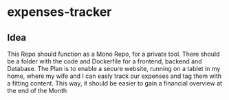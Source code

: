 # expenses-tracker

## Idea
This Repo should function as a Mono Repo, for a private tool.
There should be a folder with the code and Dockerfile for a frontend, backend and Database.
The Plan is to enable a secure website, running on a tablet in my home, where my wife and I can easly track our expenses and tag them with a fitting content.
This way, it should be easier to gain a financial overview at the end of the Month
